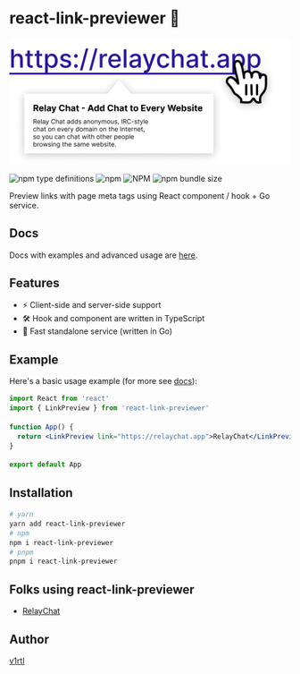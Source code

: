 # react-link-previewer :mag_right:

![](rlp.jpg)

![npm type definitions](https://img.shields.io/npm/types/react-link-previewer?style=flat-square) ![npm](https://img.shields.io/npm/v/react-link-previewer?style=flat-square) ![NPM](https://img.shields.io/npm/l/react-link-previewer?style=flat-square) ![npm bundle size](https://img.shields.io/bundlephobia/minzip/react-link-previewer?style=flat-square)

Preview links with page meta tags using React component / hook + Go service.

## Docs

Docs with examples and advanced usage are [here](https://react-link-previewer.now.sh/).

## Features

- ⚡ Client-side and server-side support
- 🛠️ Hook and component are written in TypeScript
- 🚀 Fast standalone service (written in Go)

## Example

Here's a basic usage example (for more see [docs](https://react-link-previewer.now.sh/)):

```jsx
import React from 'react'
import { LinkPreview } from 'react-link-previewer'

function App() {
  return <LinkPreview link="https://relaychat.app">RelayChat</LinkPreview>
}

export default App
```

## Installation

```sh
# yarn
yarn add react-link-previewer
# npm
npm i react-link-previewer
# pnpm
pnpm i react-link-previewer
```

## Folks using react-link-previewer

- [RelayChat](https://relaychat.app/)

## Author

[v1rtl](https://v1rtl.site)
